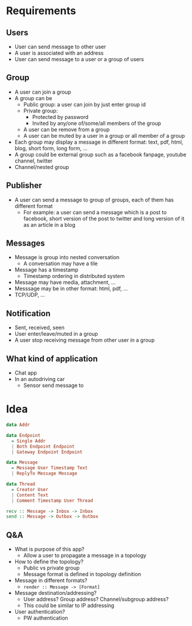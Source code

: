# Requirements
## Users
  - User can send message to other user
  - A user is associated with an address
  - User can send message to a user or a group of users

## Group
  - A user can join a group
  - A group can be
    - Public group: a user can join by just enter group id
    - Private group:
      + Protected by password
      + Invited by any/one of/some/all members of the group
    - A user can be remove from a group
    - A user can be muted by a user in a group or all member of a group
  - Each group may display a message in different format: text, pdf, html, blog, short form, long form, ...
  - A group could be external group such as a facebook fanpage, youtube channel, twitter
  - Channel/nested group

## Publisher
  - A user can send a message to group of groups, each of them has different format
    - For example: a user can send a message which is a post to facebook, short version of the post to twitter and long version of it as an article in a blog

## Messages
  - Message is group into nested conversation
    - A conversation may have a tile
  - Message has a timestamp
    - Timestamp ordering in distributed system
  - Message may have media, attachment, ...
  - Messsage may be in other format: html, pdf, ...
  - TCP/UDP, ...

## Notification
  - Sent, received, seen
  - User enter/leave/muted in a group
  - A user stop receiving message from other user in a group
## What kind of application
  - Chat app
  - In an autodriving car
    - Sensor send message to 


# Idea

```haskell
data Addr

data Endpoint
  = Single Addr
  | Both Endpoint Endpoint
  | Gateway Endpoint Endpoint

data Message
  = Message User Timestamp Text
  | ReplyTo Message Message

data Thread
  = Creator User
  | Content Text
  | Comment Timestamp User Thread

recv :: Message -> Inbox -> Inbox
send :: Message -> Outbox -> Outbox
```

## Q&A

- What is purpose of this app?
  - Allow a user to propagate a message in a topology
- How to define the topology?
  - Public vs private group
  - Message format is defined in topology definition
- Message in different formats?
  - `render :: Message -> [Format]`
- Message destination/addressing?
  - User address? Group address? Channel/subgroup address?
  - This could be similar to IP addressing
- User authentication?
  - PW authentication

